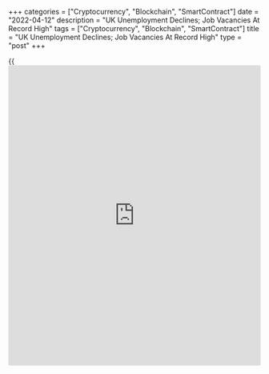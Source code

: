 +++
categories = ["Cryptocurrency", "Blockchain", "SmartContract"]
date = "2022-04-12"
description = "UK Unemployment Declines; Job Vacancies At Record High"
tags = ["Cryptocurrency", "Blockchain", "SmartContract"]
title = "UK Unemployment Declines; Job Vacancies At Record High"
type = "post"
+++

{{<iframe id="large-banner" src="https://www.bounty.group/#slide=1.0" width="100%" height="600" scrolling="no" style="border: 0px solid rgb(216, 221, 230); border-radius: 3px;">}}

The UK unemployment declined in three months to February and job
vacancies rose to a new record high, the Office for National Statistics
said Tuesday.

The jobless rate fell 0.2 percent points from the previous quarter to
3.8 percent in three months to February. The rate came in line with
expectations.

At the same time, the employment rate was largely unchanged at 75.5
percent, but remained below the pre-pandemic level.

The number of job vacancies rose to a new record 1,288,000 in January to
March period. However, the rate of growth in vacancies continued to slow
down.

In March, payrolled employment showed a small monthly growth of 35,000
to a record 29.6 million, data showed.

Average earnings including bonuses, grew 5.4 percent annually in three
months to February. Excluding bonus, average earnings was up 4.0
percent. Both rates matched economists' expectations.

For comments and feedback [contact](https://www.playgroundfx.com/contact/): editorial@rtt[news](https://www.letsplayfx.com/blog/forex-news-website/).com

[Economic News][1]

 **What parts of the world are seeing the best (and worst) economic
performances lately? Click[here][2] to check out our [Econ Scorecard][2]
and find out! See up-to-the-moment [ranking](https://www.playgroundfx.com/blog/crypto-exchange-ranking/)s for the best and worst
performers in [GDP][3], [unemployment rate][4], [inflation][5] and much
more.**

   1. www.rtt[news](https://www.letsplayfx.com/blog/forex-news-website/).com/Content/EconomicNews.aspx
   2. www.rtt[news](https://www.letsplayfx.com/blog/forex-news-website/).com/economic-scorecard/world-rank/PPI/highest-performance.aspx
   3. www.rtt[news](https://www.letsplayfx.com/blog/forex-news-website/).com/economic-scorecard/world-rank/GDP/highest-performance.aspx
   4. www.rtt[news](https://www.letsplayfx.com/blog/forex-news-website/).com/economic-scorecard/world-rank/unemployment-rate/lowest-performance.aspx
   5. www.rtt[news](https://www.letsplayfx.com/blog/forex-news-website/).com/economic-scorecard/world-rank/CPI/highest-performance.aspx